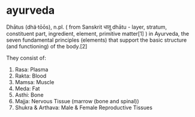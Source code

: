 # ayurveda

Dhātus (dhä·tōōs), n.pl. ( from Sanskrit धातु dhātu - layer, stratum, constituent part, ingredient, element, primitive matter[1] ) in Ayurveda, the seven fundamental principles (elements) that support the basic structure (and functioning) of the body.[2]

They consist of:

1. Rasa: Plasma
2. Rakta: Blood
3. Mamsa: Muscle
4. Meda: Fat
5. Asthi: Bone
6. Majja: Nervous Tissue (marrow (bone and spinal))
7. Shukra & Arthava: Male & Female Reproductive Tissues
